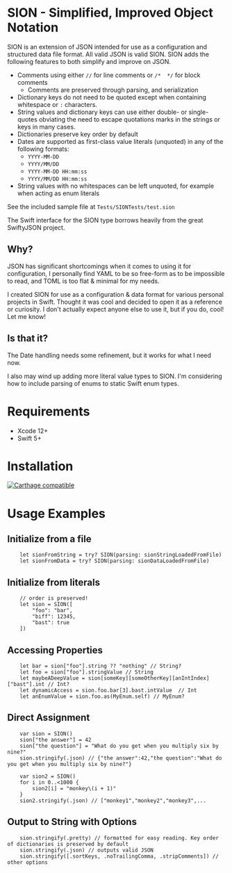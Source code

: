 # SION - Simplified, Improved Object Notation   

SION is an extension of JSON intended for use as a configuration and structured data file format. All valid JSON is valid SION. SION adds the following features to both simplify and improve on JSON.

* Comments using either `//` for line comments or `/*  */` for block comments
    - Comments are preserved through parsing, and serialization
* Dictionary keys do not need to be quoted except when containing whitespace or `:` characters.
* String values and dictionary keys can use either double- or single-quotes obviating the need to escape quotations marks in the strings or keys in many cases.
* Dictionaries preserve key order by default
* Dates are supported as first-class value literals (unquoted) in any of the following formats:
    * `YYYY-MM-DD`
    * `YYYY/MM/DD`
    * `YYYY-MM-DD HH:mm:ss`
    * `YYYY/MM/DD HH:mm:ss`
* String values with no whitespaces can be left unquoted, for example when acting as enum literals
 
See the included sample file at `Tests/SIONTests/test.sion`

The Swift interface for the SION type borrows heavily from the great SwiftyJSON project.
 
## Why?

JSON has significant shortcomings when it comes to using it for configuration, I personally find YAML to be so free-form as to be impossible to read, and TOML is too flat & minimal for my needs. 

I created SION for use as a configuration & data format for various personal projects in Swift. Thought it was cool and decided to open it as a reference or curiosity. I don't actually expect anyone else to use it, but if you do, cool! Let me know!

## Is that it?

The Date handling needs some refinement, but it works for what I need now. 

I also may wind up adding more literal value types to SION. I'm considering how to include parsing of enums to static Swift enum types.

# Requirements

* Xcode 12+
* Swift 5+

# Installation

[![Carthage compatible](https://img.shields.io/badge/Carthage-compatible-4BC51D.svg?style=flat)](https://github.com/Carthage/Carthage)

# Usage Examples

## Initialize from a file

```
    let sionFromString = try? SION(parsing: sionStringLoadedFromFile)
    let sionFromData = try? SION(parsing: sionDataLoadedFromFile)
```

## Initialize from literals

```
    // order is preserved!
    let sion = SION([
        "foo": "bar",
        "biff": 12345,
        "bast": true
    ])
```

## Accessing Properties

```
    let bar = sion["foo"].string ?? "nothing" // String?
    let foo = sion["foo"].stringValue // String
    let maybeADeepValue = sion[someKey][someOtherKey][anIntIndex]["bast"].int // Int?
    let dynamicAccess = sion.foo.bar[3].bast.intValue  // Int
    let anEnumValue = sion.foo.as(MyEnum.self) // MyEnum?
```

## Direct Assignment

```
    var sion = SION()
    sion["the answer"] = 42
    sion["the question"] = "What do you get when you multiply six by nine?"
    sion.stringify(.json) // {"the answer":42,"the question":"What do you get when you multiply six by nine?"}
    
    var sion2 = SION()
    for i in 0..<1000 { 
        sion2[i] = "monkey\(i + 1)"
    }
    sion2.stringify(.json) // ["monkey1","monkey2","monkey3",...

```

## Output to String with Options

```
    sion.stringify(.pretty) // formatted for easy reading. Key order of dictionaries is preserved by default
    sion.stringify(.json) // outputs valid JSON
    sion.stringify([.sortKeys, .noTrailingComma, .stripComments]) // other options
```

